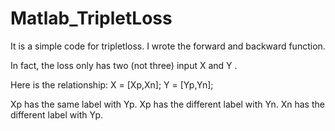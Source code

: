 # Matlab_TripletLoss
It is a simple code for tripletloss. I wrote the forward and backward function. 

In fact, the loss only has two (not three) input X and Y .

Here is the relationship: X = [Xp,Xn]; Y = [Yp,Yn]; 

Xp has the same label with Yp.
Xp has the different label with Yn.
Xn has the different label with Yp.
